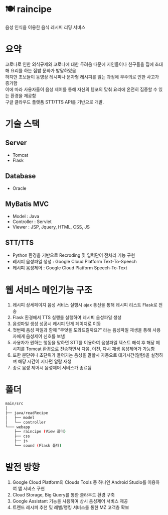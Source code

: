 # 🍽 raincipe

음성 인식을 이용한 음식 레시피 리딩 서비스

# 요약

코로나로 인한 외식규제와 코로나에 대한 두려움 때문에 지인들이나 친구들을 집에 초대해 요리를 하는 집밥 문화가 발달하였음 <br>
하지만 초보들이 동영상 레시피나 문자형 레시피를 읽는 과정에 부주의로 인한 사고가 증가함 <br>
이에 따라 사용자들이 음성 제어를 통해 자신의 템포의 맞춰 요리에 온전히 집중할 수 있는 환경을 제공함 <br>
구글 클라우드 플랫폼 STT/TTS API를 기반으로 개발.

# 기술 스택

## Server
- Tomcat
- Flask

## Database
- Oracle

## MyBatis MVC

- Model : Java
- Controller : Servlet
- Viewer : JSP, Jquery, HTML, CSS, JS

## STT/TTS
- Python 환경을 기반으로 Recroding 및 입력단어 전처리 기능 구현
- 레시피 음성파일 생성 : Google Cloud Platform Text-To-Speech
- 레시피 음성제어 : Google Cloud Platform Speech-To-Text


# 웹 서비스 메인기능 구조

1. 레시피 상세페이지 음성 서비스 실행시 ajax 통신을 통해 레시피 리스트 Flask로 전송
2. Flask 환경에서 TTS 실행를 실행하여 레시피 음성파일 생성
3. 음성파일 생성 성공시 레시피 단계 페이지로 이동
4. 첫번째 음성 파일과 함께 "무엇을 도와드릴까요?" 라는 음성파일 재생을 통해 사용자에게 음성제어 신호를 보냄
5. 사용자가 원하는 행동을 말하면 STT를 이용하여 음성파일 텍스트 해석 후 해당 메시지를 Tomcat 환경으로 전송하면서 다음, 이전, 다시 재생 음성제어가 가능함
6. 또한 분단위나 초단위가 들어가는 음성을 말할시 자동으로 대기시간(알람)을 설정하며 해당 시간이 지나면 알람 재생
7. 종료 음성 제어시 음성제어 서비스가 종료됨

# 폴더

```bash
main/src
│
├── java/readRecipe
│   ├── model
│   └── controller
└─── webapp
    ├── raincipe (View 폴더)
    ├── css
    ├── js
    └── sound (Flask 폴더)

``` 

# 발전 방향

1. Google Cloud Platform의 Clouds Tools 중 하나인 Android Studio를 이용하여 앱 서비스 구현
2. Cloud Storage, Big Query를 통한 클라우드 환경 구축
3. Google Assistant 기능을 사용하여 상시 음성제어 서비스 제공
4. 트렌드 레시피 추천 및 레벨/랭킹 서비스를 통한 MZ 고객층 확보
